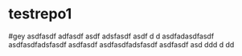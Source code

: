 # testrepo1
#gey
asdfasdf
adfasdf
asdf
adsfasdf
asdf
d
d
asdfadasdfasdf
asdfasdfadsfasdf
asdfasdf
asdfasdfadsfasdf
asdfasdf
asd
ddd
d
dd
